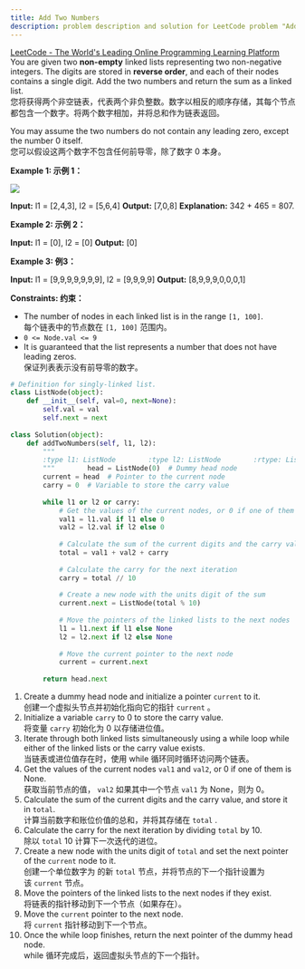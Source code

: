 ```yaml
---
title: Add Two Numbers
description: problem description and solution for LeetCode problem "Add Two Numbers"
---
```


[LeetCode - The World's Leading Online Programming Learning Platform](https://leetcode.com/problems/add-two-numbers/) 
You are given two **non-empty** linked lists representing two non-negative integers. The digits are stored in **reverse order**, and each of their nodes contains a single digit. Add the two numbers and return the sum as a linked list.  
您将获得两个非空链表，代表两个非负整数。数字以相反的顺序存储，其每个节点都包含一个数字。将两个数字相加，并将总和作为链表返回。

You may assume the two numbers do not contain any leading zero, except the number 0 itself.  
您可以假设这两个数字不包含任何前导零，除了数字 0 本身。

**Example 1: 示例 1：**

![](https://assets.leetcode.com/uploads/2020/10/02/addtwonumber1.jpg)

**Input:** l1 = [2,4,3], l2 = [5,6,4]
**Output:** [7,0,8]
**Explanation:** 342 + 465 = 807.

**Example 2: 示例 2：**

**Input:** l1 = [0], l2 = [0]
**Output:** [0]

**Example 3: 例3：**

**Input:** l1 = [9,9,9,9,9,9,9], l2 = [9,9,9,9]
**Output:** [8,9,9,9,0,0,0,1]

**Constraints: 约束：**

- The number of nodes in each linked list is in the range `[1, 100]`.  
    每个链表中的节点数在 `[1, 100]` 范围内。
- `0 <= Node.val <= 9`
- It is guaranteed that the list represents a number that does not have leading zeros.  
    保证列表表示没有前导零的数字。

```python
# Definition for singly-linked list.  
class ListNode(object):  
    def __init__(self, val=0, next=None):  
        self.val = val  
        self.next = next  
  
class Solution(object):  
    def addTwoNumbers(self, l1, l2):  
        """  
        :type l1: ListNode        :type l2: ListNode        :rtype: ListNode  
        """        head = ListNode(0)  # Dummy head node  
        current = head  # Pointer to the current node  
        carry = 0  # Variable to store the carry value  
  
        while l1 or l2 or carry:  
            # Get the values of the current nodes, or 0 if one of them is None  
            val1 = l1.val if l1 else 0  
            val2 = l2.val if l2 else 0  
  
            # Calculate the sum of the current digits and the carry value  
            total = val1 + val2 + carry  
  
            # Calculate the carry for the next iteration  
            carry = total // 10  
  
            # Create a new node with the units digit of the sum  
            current.next = ListNode(total % 10)  
  
            # Move the pointers of the linked lists to the next nodes  
            l1 = l1.next if l1 else None  
            l2 = l2.next if l2 else None  
  
            # Move the current pointer to the next node  
            current = current.next  
  
        return head.next
```

1. Create a dummy head node and initialize a pointer `current` to it.  
    创建一个虚拟头节点并初始化指向它的指针 `current` 。
2. Initialize a variable `carry` to 0 to store the carry value.  
    将变量 `carry` 初始化为 0 以存储进位值。
3. Iterate through both linked lists simultaneously using a while loop while either of the linked lists or the carry value exists.  
    当链表或进位值存在时，使用 while 循环同时循环访问两个链表。
4. Get the values of the current nodes `val1` and `val2`, or 0 if one of them is None.  
    获取当前节点的值， `val2` 如果其中一个节点 `val1` 为 None，则为 0。
5. Calculate the sum of the current digits and the carry value, and store it in `total`.  
    计算当前数字和账位价值的总和，并将其存储在 `total` .
6. Calculate the carry for the next iteration by dividing `total` by 10.  
    除以 `total` 10 计算下一次迭代的进位。
7. Create a new node with the units digit of `total` and set the next pointer of the `current` node to it.  
    创建一个单位数字为 的新 `total` 节点，并将节点的下一个指针设置为该 `current` 节点。
8. Move the pointers of the linked lists to the next nodes if they exist.  
    将链表的指针移动到下一个节点（如果存在）。
9. Move the `current` pointer to the next node.  
    将 `current` 指针移动到下一个节点。
10. Once the while loop finishes, return the next pointer of the dummy head node.  
    while 循环完成后，返回虚拟头节点的下一个指针。